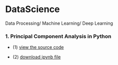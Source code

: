 # DataScience
Data Processing/ Machine Learning/ Deep Learning 


### 1. Principal Component Analysis in Python
- (1) [view the source code](https://github.com/liangyihuai/DataScience/blob/master/PCA%20Learning/PCA%20Learning.md)

- (2) [download ipynb file](https://github.com/liangyihuai/DataScience/blob/master/PCA%20Learning/PCA%20Learning.ipynb)


